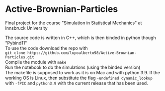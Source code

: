 # Active-Brownian-Particles
Final project for the course "Simulation in Statistical Mechanics" at Innsbruck University

The source code is written in C++, which is then binded in python though "Pybind11" <br>
To use the code download the repo with <br>
`git clone https://github.com/lupoalberto98/Active-Brownian-Particles.git` <br>
Compile the module with `make`<br>
Run the notebook to do the simulations (using the binded version) <br>
The makefile is supposed to work as it is on Mac and with python 3.9. If the working OS is Linux, then substitute the flag `-undefined dynamic_lookup` with `-fPIC` and `python3.9` with the current release that has been used.
